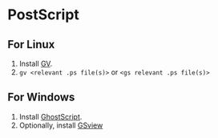 # PostScript

## For Linux
1. Install [GV](http://www.gnu.org/software/gv/).
2. `gv <relevant .ps file(s)>` or `<gs relevant .ps file(s)>`

## For Windows
1. Install [GhostScript](https://www.ghostscript.com/download/).
2. Optionally, install [GSview](http://pages.cs.wisc.edu/~ghost/gsview/index.htm)
